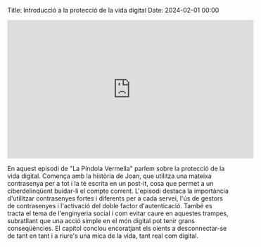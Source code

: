 Title: Introducció a la protecció de la vida digital
Date: 2024-02-01 00:00

<iframe width="560" height="315" src="https://www.youtube.com/embed/ryNcUBHrppE?si=epzZf6B76rTmFpB2" title="YouTube video player" frameborder="0" allow="accelerometer; autoplay; clipboard-write; encrypted-media; gyroscope; picture-in-picture; web-share" allowfullscreen></iframe>

En aquest episodi de "La Píndola Vermella" parlem sobre la protecció de la vida digital. Comença amb la història de Joan, que utilitza una mateixa contrasenya per a tot i la té escrita en un post-it, cosa que permet a un ciberdelinqüent buidar-li el compte corrent. L'episodi destaca la importància d'utilitzar contrasenyes fortes i diferents per a cada servei, l'ús de gestors de contrasenyes i l'activació del doble factor d'autenticació. També es tracta el tema de l'enginyeria social i com evitar caure en aquestes trampes, subratllant que una acció simple en el món digital pot tenir grans conseqüències. El capítol conclou encoratjant els oients a desconnectar-se de tant en tant i a riure's una mica de la vida, tant real com digital.
